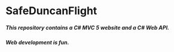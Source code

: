 # SafeDuncanFlight

##### This repository contains a C# MVC 5 website and a C# Web API.
##### Web development is fun.

